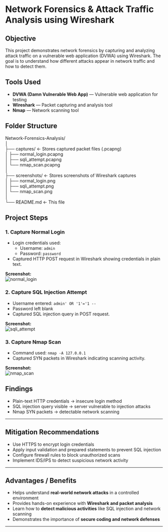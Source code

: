 
# Network Forensics & Attack Traffic Analysis using Wireshark

## Objective
This project demonstrates network forensics by capturing and analyzing attack traffic on a vulnerable web application (DVWA) using Wireshark. The goal is to understand how different attacks appear in network traffic and how to detect them.

## Tools Used
- **DVWA (Damn Vulnerable Web App)** — Vulnerable web application for testing
- **Wireshark** — Packet capturing and analysis tool
- **Nmap** — Network scanning tool

## Folder Structure

Network-Forensics-Analysis/  
│  
├── captures/ ← Stores captured packet files (.pcapng)  
│   ├── normal_login.pcapng  
│   ├── sqli_attempt.pcapng  
│   └── nmap_scan.pcapng  
│  
├── screenshots/ ← Stores screenshots of Wireshark captures  
│   ├── normal_login.png  
│   ├── sqli_attempt.png  
│   └── nmap_scan.png  
│  
└── README.md ← This file

## Project Steps

### 1. Capture Normal Login
- Login credentials used:  
  - Username: `admin`  
  - Password: `password`
- Captured HTTP POST request in Wireshark showing credentials in plain text.  

**Screenshot:**  
![normal_login](https://github.com/user-attachments/assets/296f3747-3082-4862-ac67-82351b773482)


### 2. Capture SQL Injection Attempt
- Username entered: `admin' OR '1'='1 --`  
- Password left blank
- Captured SQL injection query in POST request.  

**Screenshot:**  
![sqli_attempt](https://github.com/user-attachments/assets/30cdc611-d39e-47d3-9625-d2af663267d7)


### 3. Capture Nmap Scan
- Command used: `nmap -A 127.0.0.1`  
- Captured SYN packets in Wireshark indicating scanning activity.  

**Screenshot:**  
![nmap_scan](https://github.com/user-attachments/assets/9118cd9f-7f64-40ba-a28c-6a68a82e9010)

## Findings
- Plain-text HTTP credentials → insecure login method  
- SQL injection query visible → server vulnerable to injection attacks  
- Nmap SYN packets → detectable network scanning  

---

## Mitigation Recommendations
- Use HTTPS to encrypt login credentials  
- Apply input validation and prepared statements to prevent SQL injection  
- Configure firewall rules to block unauthorized scans  
- Implement IDS/IPS to detect suspicious network activity  

---

## Advantages / Benefits
- Helps understand **real-world network attacks** in a controlled environment  
- Provides hands-on experience with **Wireshark and packet analysis**  
- Learn how to **detect malicious activities** like SQL injection and network scanning  
- Demonstrates the importance of **secure coding and network defenses**  

---


